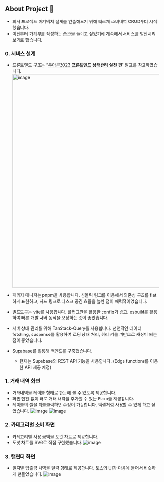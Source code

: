 ## About Project 🚋
- 회사 프로젝트 아키텍처 설계를 연습해보기 위해 빠르게 소비내역 CRUD부터 시작했습니다.
- 이전부터 가계부를 작성하는 습관을 들이고 싶었기에 계속해서 서비스를 발전시켜보기로 했습니다.

### 0. 서비스 설계
-  프론트엔드 구조는 “[우아콘2023 **프론트엔드 상태관리 실전 편**](https://www.youtube.com/watch?v=nkXIpGjVxWU&t=1158s)” 발표를 참고하였습니다.
      <img width="700" alt="image" src="https://github.com/user-attachments/assets/dc9ada21-e66e-4122-8d98-4ac1aa6ea544" />

- 패키지 매니저는 pnpm을 사용합니다. 심볼릭 링크를 이용해서 의존성 구조를 flat하게 표현하고, 하드 링크로 디스크 공간 효율을 높인 점이 매력적이었습니다.
- 빌드도구는 vite를 사용합니다. 플러그인을 활용한 config가 쉽고, esbuild를 활용하여 빠른 개발 서버 동작을 보장하는 것이 좋았습니다.
- 서버 상태 관리를 위해 TanStack-Query를 사용합니다. 선언적인 데이터 fetching, suspense를 활용하여 로딩 상태 처리, 쿼리 키를 기반으로 캐싱이 되는 점이 좋았습니다.
- Supabase를 활용해 백엔드를 구축했습니다.
  - 현재는 Supabase의 REST API 기능을 사용합니다. (Edge functions를 이용한 API 제공 예정)
  
### 1. 거래 내역 화면
- 거래내역을 테이블 형태로 한눈에 볼 수 있도록 제공합니다.
- 화면 전환 없이 바로 거래 내역을 추가할 수 있는 Form을 제공합니다.
- 테이블의 셀을 더블클릭하면 수정이 가능합니다. 엑셀처럼 사용할 수 있게 하고 싶었습니다.
    ![image](https://github.com/user-attachments/assets/103e1332-ead7-405c-9c65-10701b741884)
    ![image](https://github.com/user-attachments/assets/18c68f26-f6cf-4c90-a72d-bb58f07e3935)



### 2. 카테고리별 소비 화면
- 카테고리별 사용 금액을 도넛 차트로 제공합니다.
- 도넛 차트를 SVG로 직접 구현했습니다.
   ![image](https://github.com/user-attachments/assets/d1af7f09-b794-4344-bea4-30e1751f7efc)
  
  
### 3. 캘린더 화면
- 일자별 입출금 내역을 달력 형태로 제공합니다. 토스의 UI가 마음에 들어서 비슷하게 만들었습니다.
   ![image](https://github.com/user-attachments/assets/28b40225-6097-45f2-b5d0-945e37e5bbd0)
